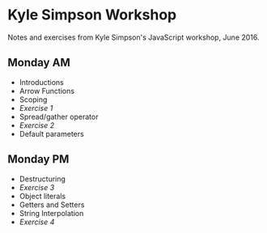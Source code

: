 # Kyle Simpson Workshop
Notes and exercises from Kyle Simpson's JavaScript workshop, June 2016.

## Monday AM
* Introductions
* Arrow Functions
* Scoping
* _Exercise 1_
* Spread/gather operator
* _Exercise 2_
* Default parameters

## Monday PM
* Destructuring
* _Exercise 3_
* Object literals
* Getters and Setters
* String Interpolation
* _Exercise 4_

